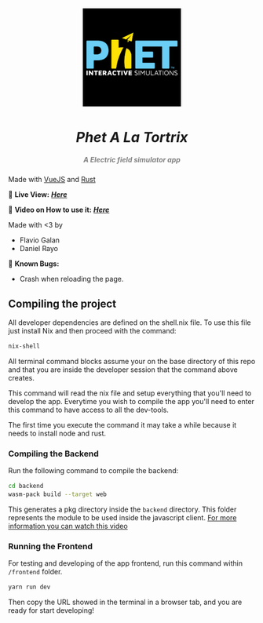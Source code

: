 <h1 align="center">
    <img src="./phetLogo.png" width="200px">
    <h1 align="center" style="font-style:italic;">Phet A La Tortrix</h1>
    <h5 align="center">
    <i style="color:grey;"> A Electric field simulator app</i>
    </h5>

</h1>

Made with [VueJS](https://vuejs.org/) and [Rust](https://www.rust-lang.org/)

🔴 **Live View:** [***Here***](https://danielrasho.github.io/PhetALaTortrix/)

🔴 **Video on How to use it:** [***Here***](https://youtu.be/64KSUpqmCec)

Made with <3 by

- Flavio Galan
- Daniel Rayo

🔴 **Known Bugs:** 
- Crash when reloading the page.

## Compiling the project

All developer dependencies are defined on the shell.nix file. To use this file just install Nix and then proceed with the command:

```bash
nix-shell
```

All terminal command blocks assume your on the base directory of this repo and that you are inside the developer session that the command above creates.

This command will read the nix file and setup everything that you'll need to develop the app. Everytime you wish to compile the app you'll need to enter this command to have access to all the dev-tools.

The first time you execute the command it may take a while because it needs to install node and rust.

### Compiling the Backend

Run the following command to compile the backend:

```bash
cd backend
wasm-pack build --target web
```

This generates a pkg directory inside the `backend` directory. This folder represents the module to be used inside the javascript client. [For more information you can watch this video](https://www.youtube.com/watch?v=nW71Mlbmxt8)

### Running the Frontend

For testing and developing of the app frontend, run this command within `/frontend` folder.

```bash
yarn run dev
```

Then copy the URL showed in the terminal in a browser tab, and you are ready for start developing!
